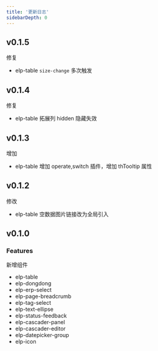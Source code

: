 ```yaml
---
title: '更新日志'
sidebarDepth: 0
---
```


## v0.1.5
修复
+ elp-table `size-change` 多次触发
## v0.1.4
修复
+ elp-table 拓展列 hidden 隐藏失效
## v0.1.3
增加
+ elp-table 增加 operate,switch 插件，增加 thTooltip 属性
## v0.1.2
修改
+ elp-table 空数据图片链接改为全局引入
## v0.1.0

### Features
新增组件
+ elp-table
+ elp-dongdong
+ elp-erp-select
+ elp-page-breadcrumb
+ elp-tag-select
+ elp-text-ellipse
+ elp-status-feedback
+ elp-cascader-panel
+ elp-cascader-editor
+ elp-datepicker-group
+ elp-icon